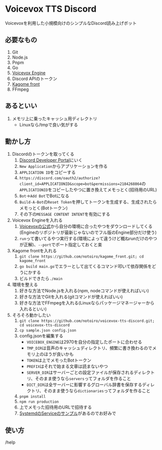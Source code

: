# Voicevox TTS Discord

Voicevoxを利用した小規模向けのシンプルなDiscord読み上げボット

## 必要なもの

1. Git
2. Node.js
3. Pnpm
4. Go
5. [Voicevox Engine](https://github.com/VOICEVOX/voicevox_engine/)
6. Discord APIのトークン
7. [Kagome front](https://github.com/notoiro/kagome_front)
8. FFmpeg

## あるといい

1. メモリ上に乗ったキャッシュ用ディレクトリ
    - Linuxなら/tmpで良い気がする

## 動かし方

1. Discordのトークンを取ってくる
    1. [Discord Developer Portal](https://discord.com/developers/applications )にいく
    2. `New Application`からアプリケーションを作る
    3. `APPLICATION ID`をコピーする
    4. `https://discord.com/oauth2/authorize?client_id=APPLICATIONID&scope=bot&permissions=2184268864`の`APPLICATIONID`をコピーしたやつに置き換えてメモっとく(招待用のURL)
    5. `Bot`→`Add Bot`でBotになる
    6. `Build-A-Bot`の`Reset Token`を押してトークンを生成する、生成されたらメモっとく(Botトークン)
    7. その下の`MESSAGE CONTENT INTENT`を有効にする
2. Voicevox Engineを入れる
    1. [Voicevoxの公式](https://voicevox.hiroshiba.jp/ )から自分の環境に合ったやつをダウンロードしてくる(Engineのリポジトリが最新じゃないのでフル版のEngine部分だけ使う)
    2. `run`って書いてるやつ実行する(環境によって違うけど概ねrunだけのやつが正解)、`--port`でポート指定しておくと楽
3. Kagome frontを入れる
    1. `git clone https://github.com/notoiro/kagome_front.git; cd kagome_front`
    2. `go build main.go`でエラーとして出てくるコマンド叩いて依存関係をどうにかする
    3. ビルドできたら`./main`
4. 環境を整える
    1. 好きな方法でNode.jsを入れる(npm, nodeコマンドが使えればいい)
    2. 好きな方法でGitを入れる(gitコマンドが使えればいい)
    3. 好きな方法でFFmpegを入れる(Linuxならパッケージマネージャーから入れるといい)
5. そろそろ動かしたい
    1. `git clone https://github.com/notoiro/voicevox-tts-discord.git; cd voicevox-tts-discord`
    2. `cp sample.json config.json`
    3. config.jsonを編集する
        - `VOICEBOX_ENGINE`は2970を自分の指定したポートに合わせる
        - `TMP_DIR`は音声のキャッシュディレクトリ、頻繁に書き換わるのでメモリ上のほうが良いかも
        - `TOKEN`は上でメモったBotトークン
        - `PREFIX`はそれで始まる文章は読まないやつ
        - `SERVER_DIR`はサーバーごとの設定ファイルが保存されるディレクトリ、そのまま使うなら`servers`ってフォルダを作ること
        - `DICT_DIR`は全サーバーに影響するグローバル辞書を保存するディレクトリ、そのまま使うなら`dictionaries`ってフォルダを作ること
    4. `pnpm install`
    5. `npm run production`
    6. 上でメモった招待用のURLで招待する
    7. [SystemdのServiceのサンプル](https://github.com/notoiro/voicevox-tts-discord/tree/master/services )があるのでお好みで

## 使い方
/help


